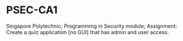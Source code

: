 # PSEC-CA1
Singapore Polytechnic; Programming in Security module; Assignment: Create a quiz application [no GUI] that has admin and user access.

